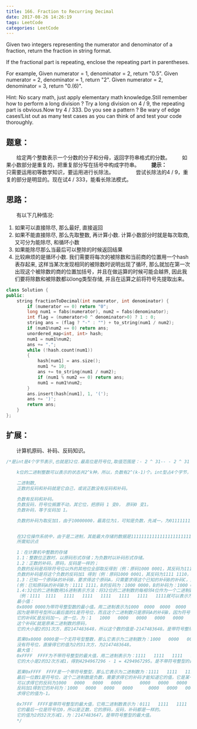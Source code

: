 ```yaml
---
title: 166. Fraction to Recurring Decimal
date: 2017-08-26 14:26:19
tags: LeetCode
categories: LeetCode
---
```


Given two integers representing the numerator and denominator of a fraction, return the fraction in string format.

If the fractional part is repeating, enclose the repeating part in parentheses.

For example,
Given numerator = 1, denominator = 2, return "0.5".
Given numerator = 2, denominator = 1, return "2".
Given numerator = 2, denominator = 3, return "0.(6)".

Hint:
No scary math, just apply elementary math knowledge.Still remember how to perform a long division ?
Try a long division on 4 / 9, the repeating part is obvious.Now try 4 / 333. Do you see a pattern ?
Be wary of edge cases!List out as many test cases as you can think of and test your code thoroughly.

<!--more-->

## 题意：

　　给定两个整数表示一个分数的分子和分母，返回字符串格式的分数。
　　如果小数部分是重复的，把重复部分写在括号中构成字符串。
　　**提示：**
　　　　只需要运用初等数学知识，要运用进行长除法。
　　　　尝试长除法的4 / 9，重复的部分是明显的。现在试4 / 333，能看长除法模式。

## 思路：

　　有以下几种情况:

1. 如果可以直接除尽, 那么最好, 直接返回
2. 如果不能直接除尽, 那么先取整数, 再计算小数. 计算小数部分时就是每次取商, 又可分为能除尽, 和循环小数
3. 如果能除尽那么当最后可以整除的时候返回结果
4. 比较麻烦的是循环小数. 我们需要将每次的被除数和当前商的位置用一个hash表存起来, 这样当某次发现相同的被除数时说明出现了循环, 那么就加在第一次出现这个被除数的商的位置加括号，并且在做运算的时候可能会越界, 因此我们要将除数和被除数都以long类型存储, 并且在运算之前将符号先提取出来。

```c++
class Solution {
public:
	string fractionToDecimal(int numerator, int denominator) {
		if (numerator == 0) return "0";
		long num1 = fabs(numerator), num2 = fabs(denominator);
		int flag = (numerator>0 ^ denominator>0) ? 1 : 0;
		string ans = (flag ? "-" : "") + to_string(num1 / num2);
		if (num1%num2 == 0) return ans;
		unordered_map<int, int> hash;
		num1 = num1%num2;
		ans += ".";
		while (!hash.count(num1))
		{
			hash[num1] = ans.size();
			num1 *= 10;
			ans += to_string(num1 / num2);
			if (num1 % num2 == 0) return ans;
			num1 = num1%num2;
		}
		ans.insert(hash[num1], 1, '(');
		ans += ')';
		return ans;
	}
};
```



## 扩展：

　　计算机原码、补码、反码知识。

```c++
/*是int是4个字节表示,也就是32位.最高位是符号位,取值范围是：- 2 ^ 31-- - 2 ^ 31 - 1
		
	k位的二进制整数可以表示的状态共2^k种，所以，负数有2^(k-1)个。int型占4个字节，有32位，所以负数有2^31个，最小的负数就是-2^31=-2147483648了。

	二进制数,
	正数的反码和补码就是它自己，或说正数没有反码和补码。

	负数有反码和补码。
	负数反码，符号位搁置不动，其它位，把原码 1 变0， 原码0 变1。
	负数补码，等于反码加 1。

	负数的补码为取反加1，由于10000000，最高位为1，可知是负数，先减一，为01111111，再取反10000000，得到128，所以原数为-128


	在32位操作系统中，由于是二进制，其能最大存储的数据是1111111111111111111111111111111
	所需知识点

	1：在计算机中整数的存储
	1.1：整数位正数时，以原码形式存储；为负数时以补码形式存储。
	1.2：正数的补码，原码，反码是一样的；
	负数的反码是将除符号位以外的其他位全部取反得到（例：原码1000 0001，其反码为1111 1110）；
	负数的补码是将这个负数的反码加1 得到（例：原码1000 0001，其反码为1111 1110，其补码为1111 1111）。
	1.3：已知一个原码A的补码B，要求得这个原码A，只需要求得这个已知的补码B的补码C，这个补码的补码C就是已知的补码的原码A。
	(例：已知原码A的补码B为：1111 1111，B的反码为：1000 0000，B的补码为：1000 0001)。
	1.4:32位的二进制数用16进制表示方法：将32位的二进制数的每相邻4位作为一个二进制数，计算出值，再用1位16进制数表示。
	（例：1111  1111   1111   1111   1111   1111   1111   1111就可以表示为 f f f f    f f f f,因为二进制数1111是15,16进制的15表示为 f ）。
	最小值：
	0x8000 0000为带符号整型数的最小值。用二进制表示为1000  0000  0000  0000    0000  0000  0000  0000；
	因为是带符号型所以最后面的1是符号位，而且这个二进制数只是原码A的补码B，因为符号位是1，表示负数，所以需要求得它B的补码C才能知道这个数的值是多大。它的反码为1111  1111   1111   1111     1111   1111   1111   1111，
	它的补码C是反码加一，进一位，为：1   1000   0000   0000   0000   0000      0000   0000   0000   0000；
	这个补码C就是原来二进制数的原码，
	它的大小是2的31次方，即2147483648，所以这个数的值是-2147483648。是带符号整形的最小值。不带符号整型的最小值是0

	若果0x8000 0000是一个无符号型整数，那么它表示为二进制数为：1000   0000   0000   0000      0000   0000   0000   0000。
	没有符号位，直接得它的值为2的31次方，为2147483648。
	最大值：
	0xFFFF  FFFF为不带符号整型的最大值，用二进制表示为：1111   1111   1111   1111        1111   1111   1111   1111
	它的大小是2的32次方减1，得到4294967296 - 1 = 4294967295。是不带符号整型的最大值。带符号整型的最大值在后面详述。

	若果0xFFFF  FFFF是一个带符号整型，那么它表示为二进制数为：1111   1111   1111   1111      1111   1111   1111   1111
	最后一位数1是符号位，这个二进制数是负数，需要求得它的补码才能知道它的值，它是某一个数的原码A的补码B。
	可以求得它的反码为1000   0000   0000   0000       0000   0000   0000   0000   ，
	反码加1得到它的补码为：1000   0000   0000   0000      0000   0000   0000   0001。
	求得它的值为-1。

	0x7FFF  FFFF是带符号整型的最大值，它用二进制数表示为：0111   1111   1111   1111     1111   1111   1111   1111。
	它的最后一位是符号位0，所以是正数，它的原码，反码，补码都是一样的。
	它的值为2的32次方减1，为：2147483647。是带符号整型的最大值。
	*/
```

